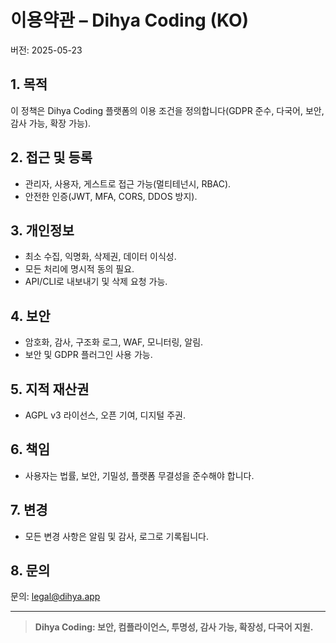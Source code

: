 # 이용약관 – Dihya Coding (KO)

버전: 2025-05-23

## 1. 목적
이 정책은 Dihya Coding 플랫폼의 이용 조건을 정의합니다(GDPR 준수, 다국어, 보안, 감사 가능, 확장 가능).

## 2. 접근 및 등록
- 관리자, 사용자, 게스트로 접근 가능(멀티테넌시, RBAC).
- 안전한 인증(JWT, MFA, CORS, DDOS 방지).

## 3. 개인정보
- 최소 수집, 익명화, 삭제권, 데이터 이식성.
- 모든 처리에 명시적 동의 필요.
- API/CLI로 내보내기 및 삭제 요청 가능.

## 4. 보안
- 암호화, 감사, 구조화 로그, WAF, 모니터링, 알림.
- 보안 및 GDPR 플러그인 사용 가능.

## 5. 지적 재산권
- AGPL v3 라이선스, 오픈 기여, 디지털 주권.

## 6. 책임
- 사용자는 법률, 보안, 기밀성, 플랫폼 무결성을 준수해야 합니다.

## 7. 변경
- 모든 변경 사항은 알림 및 감사, 로그로 기록됩니다.

## 8. 문의
문의: legal@dihya.app

---

> **Dihya Coding: 보안, 컴플라이언스, 투명성, 감사 가능, 확장성, 다국어 지원.**
